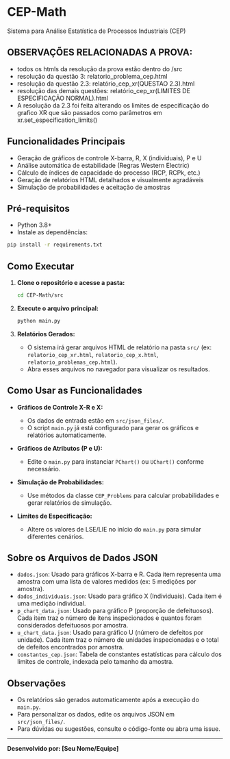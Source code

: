 # CEP-Math

Sistema para Análise Estatística de Processos Industriais (CEP)

## OBSERVAÇÕES RELACIONADAS A PROVA:
- todos os htmls da resolução da prova estão dentro do /src
- resolução da questão 3: relatorio_problema_cep.html
- resolução da questão 2.3:
relatório_cep_xr(QUESTAO 2.3).html
- resolução das demais questões: 
relatório_cep_xr(LIMITES DE ESPECIFICAÇÃO NORMAL).html
- A resolução da 2.3 foi feita alterando os limites de especificação do grafico XR que são passados como parâmetros em xr.set_especification_limits()


## Funcionalidades Principais
- Geração de gráficos de controle X-barra, R, X (individuais), P e U
- Análise automática de estabilidade (Regras Western Electric)
- Cálculo de índices de capacidade do processo (RCP, RCPk, etc.)
- Geração de relatórios HTML detalhados e visualmente agradáveis
- Simulação de probabilidades e aceitação de amostras

## Pré-requisitos
- Python 3.8+
- Instale as dependências:

```bash
pip install -r requirements.txt
```

## Como Executar

1. **Clone o repositório e acesse a pasta:**
   ```bash
   cd CEP-Math/src
   ```

2. **Execute o arquivo principal:**
   ```bash
   python main.py
   ```

3. **Relatórios Gerados:**
   - O sistema irá gerar arquivos HTML de relatório na pasta `src/` (ex: `relatorio_cep_xr.html`, `relatorio_cep_x.html`, `relatorio_problemas_cep.html`).
   - Abra esses arquivos no navegador para visualizar os resultados.

## Como Usar as Funcionalidades

- **Gráficos de Controle X-R e X:**
  - Os dados de entrada estão em `src/json_files/`.
  - O script `main.py` já está configurado para gerar os gráficos e relatórios automaticamente.

- **Gráficos de Atributos (P e U):**
  - Edite o `main.py` para instanciar `PChart()` ou `UChart()` conforme necessário.

- **Simulação de Probabilidades:**
  - Use métodos da classe `CEP_Problems` para calcular probabilidades e gerar relatórios de simulação.

- **Limites de Especificação:**
  - Altere os valores de LSE/LIE no início do `main.py` para simular diferentes cenários.

## Sobre os Arquivos de Dados JSON

- `dados.json`: Usado para gráficos X-barra e R. Cada item representa uma amostra com uma lista de valores medidos (ex: 5 medições por amostra).
- `dados_individuais.json`: Usado para gráfico X (Individuais). Cada item é uma medição individual.
- `p_chart_data.json`: Usado para gráfico P (proporção de defeituosos). Cada item traz o número de itens inspecionados e quantos foram considerados defeituosos por amostra.
- `u_chart_data.json`: Usado para gráfico U (número de defeitos por unidade). Cada item traz o número de unidades inspecionadas e o total de defeitos encontrados por amostra.
- `constantes_cep.json`: Tabela de constantes estatísticas para cálculo dos limites de controle, indexada pelo tamanho da amostra.

## Observações
- Os relatórios são gerados automaticamente após a execução do `main.py`.
- Para personalizar os dados, edite os arquivos JSON em `src/json_files/`.
- Para dúvidas ou sugestões, consulte o código-fonte ou abra uma issue.

---

**Desenvolvido por: [Seu Nome/Equipe]**
